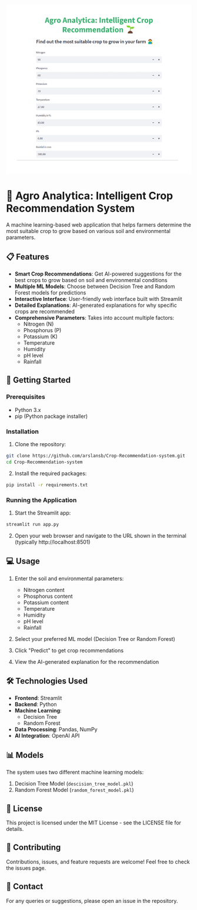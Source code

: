 ![App Screenshot](thumbnail.png)

# 🌱 Agro Analytica: Intelligent Crop Recommendation System

A machine learning-based web application that helps farmers determine the most suitable crop to grow based on various soil and environmental parameters.

## 📋 Features

- **Smart Crop Recommendations**: Get AI-powered suggestions for the best crops to grow based on soil and environmental conditions
- **Multiple ML Models**: Choose between Decision Tree and Random Forest models for predictions
- **Interactive Interface**: User-friendly web interface built with Streamlit
- **Detailed Explanations**: AI-generated explanations for why specific crops are recommended
- **Comprehensive Parameters**: Takes into account multiple factors:
  - Nitrogen (N)
  - Phosphorus (P)
  - Potassium (K)
  - Temperature
  - Humidity
  - pH level
  - Rainfall

## 🚀 Getting Started

### Prerequisites

- Python 3.x
- pip (Python package installer)

### Installation

1. Clone the repository:
```bash
git clone https://github.com/arslansb/Crop-Recommendation-system.git
cd Crop-Recommendation-system
```

2. Install the required packages:
```bash
pip install -r requirements.txt
```

### Running the Application

1. Start the Streamlit app:
```bash
streamlit run app.py
```

2. Open your web browser and navigate to the URL shown in the terminal (typically http://localhost:8501)

## 💻 Usage

1. Enter the soil and environmental parameters:
   - Nitrogen content
   - Phosphorus content
   - Potassium content
   - Temperature
   - Humidity
   - pH level
   - Rainfall

2. Select your preferred ML model (Decision Tree or Random Forest)

3. Click "Predict" to get crop recommendations

4. View the AI-generated explanation for the recommendation

## 🛠️ Technologies Used

- **Frontend**: Streamlit
- **Backend**: Python
- **Machine Learning**: 
  - Decision Tree
  - Random Forest
- **Data Processing**: Pandas, NumPy
- **AI Integration**: OpenAI API

## 📊 Models

The system uses two different machine learning models:
1. Decision Tree Model (`descision_tree_model.pkl`)
2. Random Forest Model (`random_forest_model.pkl`)

## 📝 License

This project is licensed under the MIT License - see the LICENSE file for details.

## 🤝 Contributing

Contributions, issues, and feature requests are welcome! Feel free to check the issues page.

## 📧 Contact

For any queries or suggestions, please open an issue in the repository.